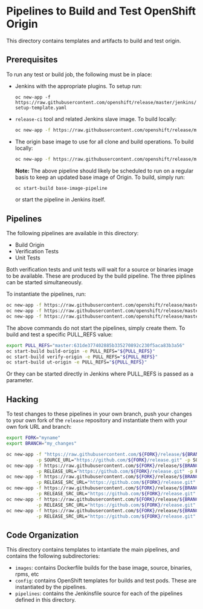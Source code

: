 # Pipelines to Build and Test OpenShift Origin

This directory contains templates and artifacts to build and test origin.

## Prerequisites
To run any test or build job, the following must be in place:
- Jenkins with the appropriate plugins. To setup run:
  ```
  oc new-app -f https://raw.githubusercontent.com/openshift/release/master/jenkins/setup/jenkins-setup-template.yaml
  ```
- `release-ci` tool and related Jenkins slave image. To build locally:
  ```sh
  oc new-app -f https://raw.githubusercontent.com/openshift/release/master/tools/build/build-tools.yaml
  ```
- The origin base image to use for all clone and build operations. To build locally:
  ```sh
  oc new-app -f https://raw.githubusercontent.com/openshift/release/master/cluster/ci/origin/base-image-pipeline.yaml
  ```
  **Note:** The above pipeline should likely be scheduled to run on a regular basis to keep an updated 
  base image of Origin. To build, simply run:
  ```sh
  oc start-build base-image-pipeline
  ```
  or start the pipeline in Jenkins itself.

## Pipelines
The following pipelines are available in this directory:
- Build Origin
- Verification Tests
- Unit Tests

Both verification tests and unit tests will wait for a source or binaries image to be available. These are produced by the build pipeline. The three piplines can be started simultaneously.

To instantiate the pipelines, run:
```sh
oc new-app -f https://raw.githubusercontent.com/openshift/release/master/cluster/ci/origin/build-origin-pipeline.yaml
oc new-app -f https://raw.githubusercontent.com/openshift/release/master/cluster/ci/origin/verify-origin-pipeline.yaml
oc new-app -f https://raw.githubusercontent.com/openshift/release/master/cluster/ci/origin/unit-test-origin-pipeline.yaml
```

The above commands do not start the pipelines, simply create them. To build and test a specific PULL_REFS value:
```sh
export PULL_REFS="master:631de377402885b335270892c230f5aca83b3a56"
oc start-build build-origin -e PULL_REFS="${PULL_REFS}"
oc start-build verify-origin -e PULL_REFS="${PULL_REFS}"
oc start-build ut-origin -e PULL_REFS="${PULL_REFS}"
```
Or they can be started directly in Jenkins where PULL_REFS is passed as a parameter.

## Hacking

To test changes to these pipelines in your own branch, push your changes to your own fork of the `release` repository and instantiate them with your own fork URL and branch:

```sh
export FORK="myname"
export BRANCH="my_changes"

oc new-app -f "https://raw.githubusercontent.com/${FORK}/release/${BRANCH}/jenkins/setup/jenkins-setup-template.yaml" \
           -p SOURCE_URL="https://github.com/${FORK}/release.git" -p SOURCE_REF="${BRANCH}"
oc new-app -f https://raw.githubusercontent.com/${FORK}/release/${BRANCH}/tools/build/build-tools.yaml \
           -p RELEASE_URL="https://github.com/${FORK}/release.git" -p RELEASE_REF="${BRANCH}"
oc new-app -f https://raw.githubusercontent.com/${FORK}/release/${BRANCH}/cluster/ci/origin/base-image-pipeline.yaml \
           -p RELEASE_SRC_URL="https://github.com/${FORK}/release.git" -p RELEASE_SRC_REF="${BRANCH}"
oc new-app -f https://raw.githubusercontent.com/${FORK}/release/${BRANCH}/cluster/ci/origin/build-origin-pipeline.yaml \
           -p RELEASE_SRC_URL="https://github.com/${FORK}/release.git" -p RELEASE_SRC_REF="${BRANCH}"
oc new-app -f https://raw.githubusercontent.com/${FORK}/release/${BRANCH}/cluster/ci/origin/verify-origin-pipeline.yaml \
           -p RELEASE_SRC_URL="https://github.com/${FORK}/release.git" -p RELEASE_SRC_REF="${BRANCH}"
oc new-app -f https://raw.githubusercontent.com/${FORK}/release/${BRANCH}/cluster/ci/origin/unit-test-origin-pipeline.yaml \
           -p RELEASE_SRC_URL="https://github.com/${FORK}/release.git" -p RELEASE_SRC_REF="${BRANCH}"
```

## Code Organization

This directory contains templates to intantiate the main pipelines, and contains the following subdirectories:
- `images`: contains Dockerfile builds for the base image, source, binaries, rpms, etc
- `config`: contains OpenShift templates for builds and test pods. These are instantiated by the pipelines.
- `pipelines`: contains the Jenkinsfile source for each of the pipelines defined in this directory.
